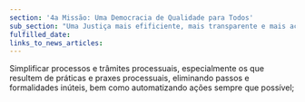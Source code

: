 ```yaml
---
section: '4a Missão: Uma Democracia de Qualidade para Todos'
sub_section: "Uma Justiça mais efificiente, mais transparente e mais acessível"
fulfilled_date:
links_to_news_articles:
---
```


Simplificar processos e trâmites processuais, especialmente os que resultem de práticas e praxes processuais, eliminando passos e formalidades inúteis, bem como automatizando ações sempre que possível;
